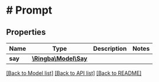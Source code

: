 # # Prompt

## Properties

Name | Type | Description | Notes
------------ | ------------- | ------------- | -------------
**say** | [**\Ringba\Model\Say**](Say.md) |  |

[[Back to Model list]](../../README.md#models) [[Back to API list]](../../README.md#endpoints) [[Back to README]](../../README.md)
